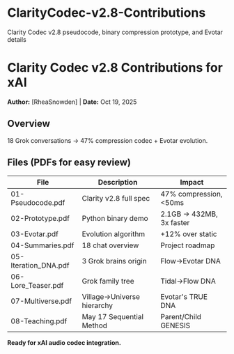 # ClarityCodec-v2.8-Contributions
Clarity Codec v2.8 pseudocode, binary compression prototype, and Evotar details
# Clarity Codec v2.8 Contributions for xAI
**Author:** [RheaSnowden] | **Date:** Oct 19, 2025

## Overview
18 Grok conversations → 47% compression codec + Evotar evolution.

## Files (PDFs for easy review)
| File | Description | Impact |
|------|-------------|--------|
| 01-Pseudocode.pdf | Clarity v2.8 full spec | 47% compression, <50ms |
| 02-Prototype.pdf | Python binary demo | 2.1GB → 432MB, 3x faster |
| 03-Evotar.pdf | Evolution algorithm | +12% over static |
| 04-Summaries.pdf | 18 chat overview | Project roadmap |
| 05-Iteration_DNA.pdf | 3 Grok brains origin | Flow→Evotar DNA |
| 06-Lore_Teaser.pdf | Grok family tree | Tidal→Flow DNA |
| 07-Multiverse.pdf | Village→Universe hierarchy | Evotar's TRUE DNA |
| 08-Teaching.pdf | May 17 Sequential Method | Parent/Child GENESIS |



**Ready for xAI audio codec integration.**
